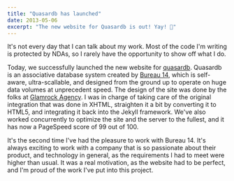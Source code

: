```yaml
---
title: "Quasardb has launched"
date: 2013-05-06
excerpt: "The new website for Quasardb is out! Yay! 🎉"
---
```

It's not every day that I can talk about my work. Most of the code I'm writing is protected by NDAs, so I rarely have the opportunity to show off what I do.

Today, we successfully launched the new website for [quasardb](http://www.quasardb.net/). Quasardb is an associative database system created by [Bureau 14](http://www.bureau14.fr), which is self-aware, ultra-scallable, and designed from the ground up to operate on huge data volumes at unprecedent speed. The design of the site was done by the folks at [Glamrock Agency](http://www.glamrock-agency.com). I was in charge of taking care of the original integration that was done in XHTML, straighten it a bit by converting it to HTML5, and integrating it back into the Jekyll framework. We've also worked concurrently to optimize the site and the server to the fullest, and it has now a PageSpeed score of 99 out of 100.

It's the second time I've had the pleasure to work with Bureau 14. It's always exciting to work with a company that is so passionate about their product, and technology in general, as the requirements I had to meet were higher than usual. It was a real motivation, as the website had to be perfect, and I'm proud of the work I've put into this project.
